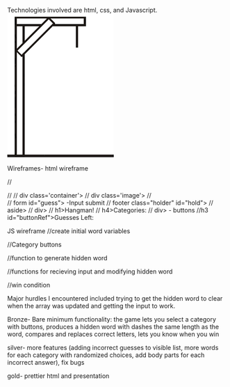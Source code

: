 Technologies involved are html, css, and Javascript.
<img src="platform.png" alt="Stick Figure Gallows">

Wireframes- 
html wireframe

//<head>

//<body>
   // div class='container'>
     //   div class='image'>
       //     
         //   form id="guess"> -Input submit
           // footer class="holder" id="hold"></footer>
       // aside>
         //   div>
           //     h1>Hangman!</h1>
             //   h4>Categories:</h4>
               // div> - buttons
                //h3 id="buttonRef">Guesses Left: </h3>


JS wireframe
//create initial word variables


//Category buttons

//function to generate hidden word

//functions for recieving input and modifying hidden word

//win condition

Major hurdles I encountered included trying to get the hidden word to clear when the array was updated and getting the input to work.

Bronze- Bare minimum functionality: the game lets you select a category with buttons, produces a hidden word with dashes the same length as the word, compares and replaces correct letters, lets you know when you win

silver- more features (adding incorrect guesses to visible list, more words for each category with randomized choices, add body parts for each incorrect answer), fix bugs

gold- prettier html and presentation

